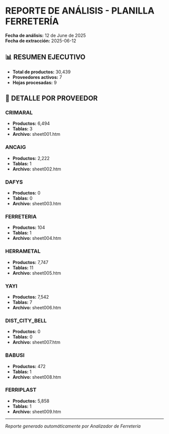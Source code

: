 # REPORTE DE ANÁLISIS - PLANILLA FERRETERÍA

**Fecha de análisis:** 12 de June de 2025  
**Fecha de extracción:** 2025-06-12

## 📊 RESUMEN EJECUTIVO

- **Total de productos:** 30,439
- **Proveedores activos:** 7
- **Hojas procesadas:** 9

## 🏪 DETALLE POR PROVEEDOR

### CRIMARAL
- **Productos:** 6,494
- **Tablas:** 3
- **Archivo:** sheet001.htm

### ANCAIG
- **Productos:** 2,222
- **Tablas:** 1
- **Archivo:** sheet002.htm

### DAFYS
- **Productos:** 0
- **Tablas:** 0
- **Archivo:** sheet003.htm

### FERRETERIA
- **Productos:** 104
- **Tablas:** 1
- **Archivo:** sheet004.htm

### HERRAMETAL
- **Productos:** 7,747
- **Tablas:** 11
- **Archivo:** sheet005.htm

### YAYI
- **Productos:** 7,542
- **Tablas:** 7
- **Archivo:** sheet006.htm

### DIST_CITY_BELL
- **Productos:** 0
- **Tablas:** 0
- **Archivo:** sheet007.htm

### BABUSI
- **Productos:** 472
- **Tablas:** 1
- **Archivo:** sheet008.htm

### FERRIPLAST
- **Productos:** 5,858
- **Tablas:** 1
- **Archivo:** sheet009.htm


---

*Reporte generado automáticamente por Analizador de Ferretería*